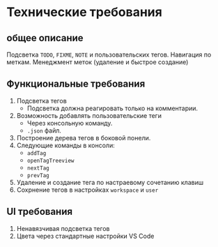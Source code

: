 # Технические требования
## общее описание
Подсветка `TODO`, `FIXME`, `NOTE` и пользовательских тегов. Навигация по меткам. Менеджмент меток (удаление и быстрое создание)
## Функциональные требования
1. Подсветка тегов
    + Подсветка должна реагировать только на комментарии.
2. Возможность добавлять пользовательские теги
    + Через консольную команду.
    + `.json` файл.
3. Построение дерева тегов в боковой понели.
4. Следующие команды в консоли:
    + `addTag`
    + `openTagTreeview`
    + `nextTag`
    + `prevTag`
5. Удаление и создание тега по настраевому сочетанию клавиш
6. Сохрнение тегов в настройках `workspace` и `user`
## UI требования
1. Ненавязчивая подсветка тегов
2. Цвета через стандартные настройки VS Code